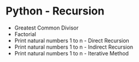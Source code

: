 # Python - Recursion

- Greatest Common Divisor
- Factorial
- Print natural numbers 1 to n - Direct Recursion
- Print natural numbers 1 to n - Indirect Recursion
- Print natural numbers 1 to n - Iterative Method